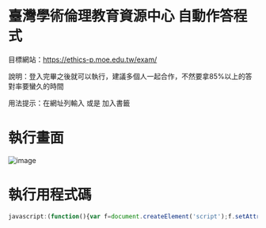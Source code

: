 # 臺灣學術倫理教育資源中心 自動作答程式

目標網站：https://ethics-p.moe.edu.tw/exam/

說明：登入完畢之後就可以執行，建議多個人一起合作，不然要拿85%以上的答對率要蠻久的時間

用法提示：在網址列輸入 或是 加入書籤

# 執行畫面
![image](https://i.imgur.com/p6eUWjL.png)

# 執行用程式碼
```javascript
javascript:(function(){var f=document.createElement('script');f.setAttribute('type','text/javascript');f.setAttribute('src','https://me.asutora.com/ethics-p.moe.edu.tw_autoAnswer/main.js');document.getElementsByTagName('head')[0].appendChild(f)})()
```
